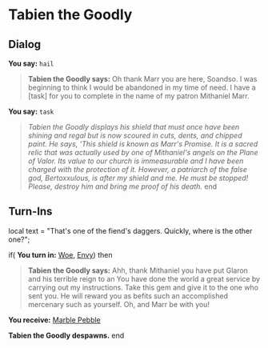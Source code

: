 # Tabien the Goodly
## Dialog

**You say:** `hail`



>**Tabien the Goodly says:** Oh thank Marr you are here, Soandso. I was beginning to think I would be abandoned in my time of need. I have a [task] for you to complete in the name of my patron Mithaniel Marr.

**You say:** `task`



>*Tabien the Goodly displays his shield that must once have been shining and regal but is now scoured in cuts, dents, and chipped paint. He says, 'This shield is known as Marr's Promise. It is a sacred relic that was actually used by one of Mithaniel's angels on the Plane of Valor. Its value to our church is immeasurable and I have been charged with the protection of it. However, a patriarch of the false god, Bertoxxulous, is after my shield and me. He must be stopped! Please, destroy him and bring me proof of his death.*
end

## Turn-Ins



local text = "That's one of the fiend's daggers. Quickly, where is the other one?";




if( **You turn in:** [Woe](/item/1676), [Envy](/item/1677)) then 


>**Tabien the Goodly says:** Ahh, thank Mithaniel you have put Glaron and his terrible reign to an You have done the world a great service by carrying out my instructions. Take this gem and give it to the one who sent you. He will reward you as befits such an accomplished mercenary such as yourself. Oh, and Marr be with you!


 **You receive:**  [Marble Pebble](/item/1670) 


**Tabien the Goodly despawns.**
end





